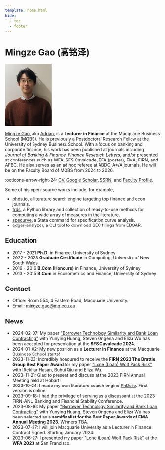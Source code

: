 ```yaml
---
template: home.html
hide:
  - toc
  - footer
--- 
```


# Mingze Gao (高铭泽)

<img id="hide-on-large" src="/images/AdrianAI.png" width="30%">

[Mingze Gao](https://mingze-gao.com), aka [Adrian](https://adrian-gao.com), is a **Lecturer in Finance** at the Macquarie Business School (MQBS). He is previously a Postdoctoral Research Fellow at the University of Sydney Business School. With a focus on banking and corporate finance, his work has been published at journals including _Journal of Banking & Finance_, _Finance Research Letters_, and/or presented at conferences such as WFA, SFS Cavalcade, EFA (poster), FMA, FIRN, and AFBC. He also serves as an ad hoc referee at ABDC-A*/A journals. He will be on the Faculty Board of MQBS from 2024 to 2026. 

<!-- [^1]: Poster session. -->

:octicons-arrow-right-24: [CV](https://mingze-gao.com/cv/), [Google Scholar](https://scholar.google.com/citations?user=5n1YYx0AAAAJ&hl=en&oi=ao), [SSRN](https://papers.ssrn.com/sol3/cf_dev/AbsByAuth.cfm?per_id=2999772), and [Faculty Profile](https://researchers.mq.edu.au/en/persons/mingze-gao).

<!-- Mingze has a strong background in programming and received First Prize in the 2010 National Olympiad in Informatics in Provinces (NOIP). His PhD thesis involves large-scale textual analysis and novel machine learning application, leading to a $500,000 grant from the Australian Research Council (ARC) Discovery Project financing his postdoctoral fellowship. He also has a Grad.Cert. in computing from UNSW with High Distinction, on, e.g., database, crypto and distributed ledger technology.  -->

Some of his open-source works include, for example,

- [phds.io](https://phds.io), a literature search engine targeting top finance and econ journals.
- [frds](https://frds.io), a Python library and collection of ready-to-use methods for computing a wide array of measures in the literature.
- [specurve](https://github.com/mgao6767/specurve), a Stata command for specification curve analysis.
- [edgar-analyzer](https://github.com/mgao6767/edgar-analyzer), a CLI tool to download SEC filings from EDGAR.

## Education

- 2017 - 2021 **Ph.D.** in Finance, University of Sydney
- 2022 - 2023 **Graduate Certificate** in Computing, University of New South Wales
- 2016 - 2016 **B.Com (Honours)** in Finance, University of Sydney
- 2013 - 2015 **B.Com** in Econometrics and Finance, University of Sydney

## Contact

- Office: Room 554, 4 Eastern Road, Macquarie University.
- Email: [mingze.gao@mq.edu.au](mailto:mingze.gao@mq.edu.au)

## News

- 2024-02-07: My paper ["Borrower Technology Similarity and Bank Loan Contracting"](https://papers.ssrn.com/sol3/papers.cfm?abstract_id=4579677) with Yunying Huang, Steven Ongena and Eliza Wu has been accepted for presentation at the **SFS Cavalcade 2024**.
- 2024-01-02: My new position as a **Lecturer in Finance** at the Macquarie Business School starts!
- 2023-11-23: Incredibly honoured to receive the **FIRN 2023 The Brattle Group Best Paper Award** for my paper ["Lone (Loan) Wolf Pack Risk"](https://papers.ssrn.com/sol3/papers.cfm?abstract_id=4331418) with Iftekhar Hasan, Buhui Qiu and Eliza Wu.
- 2023-11-21: Glad to present and discuss at the 2023 FIRN Annual Meeting held at Hobart!
- 2023-10-24: I made my own literature search engine [PhDs.io](https://phds.io). First version is online.
- 2023-09-18: I had the privilege of serving as a discussant at the 2023 FIRN-ANU Banking and Financial Stability Conference.
- 2023-08-16: My paper ["Borrower Technology Similarity and Bank Loan Contracting"](https://papers.ssrn.com/sol3/papers.cfm?abstract_id=4579677) with Yunying Huang, Steven Ongena and Eliza Wu has been selected as a **semifinalist for the Best Paper Awards of FMA Annual Meeting 2023**. Winners TBA.
- 2023-07-27: I will join Macquarie University as a Lecturer in Finance. Contract signed. Starting January 2024.
- 2023-06-27: I presented my paper ["Lone (Loan) Wolf Pack Risk"](https://papers.ssrn.com/sol3/papers.cfm?abstract_id=4331418) at the **WFA 2023** at San Francisco.

<!-- ## MRes/PhD students

I am seeking ideal candidates with a keen interest in financial intermediation and strong analytical skills. Priority will be given to students who demonstrate proficiency in Stata, SAS, R, Python, and machine learning.

If you are interested, please send your CV and research proposal to my email. -->
